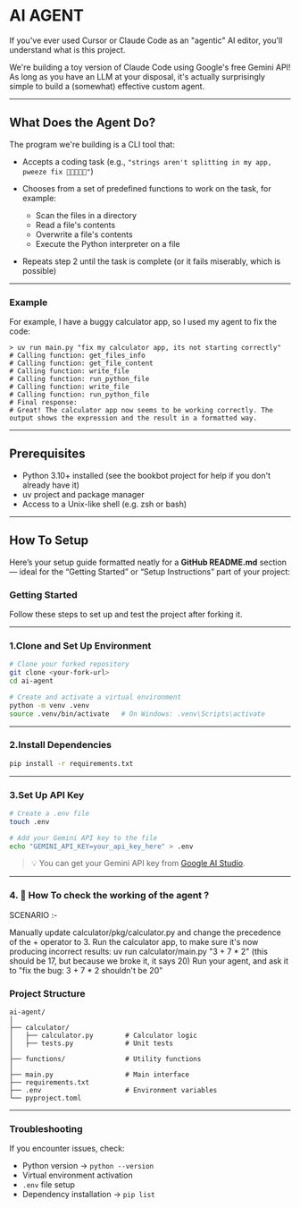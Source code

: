 
# AI AGENT

If you've ever used Cursor or Claude Code as an "agentic" AI editor, you'll understand what is this project.

We're building a toy version of Claude Code using Google's free Gemini API! As long as you have an LLM at your disposal, it's actually surprisingly simple to build a (somewhat) effective custom agent.

---

## What Does the Agent Do?

The program we're building is a CLI tool that:

* Accepts a coding task (e.g., `"strings aren't splitting in my app, pweeze fix 🥺👉🏽👈🏽"`)
* Chooses from a set of predefined functions to work on the task, for example:

  * Scan the files in a directory
  * Read a file's contents
  * Overwrite a file's contents
  * Execute the Python interpreter on a file
* Repeats step 2 until the task is complete (or it fails miserably, which is possible)

---

### Example

For example, I have a buggy calculator app, so I used my agent to fix the code:

```
> uv run main.py "fix my calculator app, its not starting correctly"
# Calling function: get_files_info
# Calling function: get_file_content
# Calling function: write_file
# Calling function: run_python_file
# Calling function: write_file
# Calling function: run_python_file
# Final response:
# Great! The calculator app now seems to be working correctly. The output shows the expression and the result in a formatted way.
```
---

## Prerequisites

* Python 3.10+ installed (see the bookbot project for help if you don't already have it)
* uv project and package manager
* Access to a Unix-like shell (e.g. zsh or bash)

---
## How To Setup 

Here’s your setup guide formatted neatly for a **GitHub README.md** section — ideal for the “Getting Started” or “Setup Instructions” part of your project:



### Getting Started

Follow these steps to set up and test the project after forking it.

---

### 1.Clone and Set Up Environment

```bash
# Clone your forked repository
git clone <your-fork-url>
cd ai-agent

# Create and activate a virtual environment
python -m venv .venv
source .venv/bin/activate   # On Windows: .venv\Scripts\activate
```

---

### 2.Install Dependencies

```bash
pip install -r requirements.txt
```

---

### 3.Set Up API Key

```bash
# Create a .env file
touch .env

# Add your Gemini API key to the file
echo "GEMINI_API_KEY=your_api_key_here" > .env
```

> 💡 You can get your Gemini API key from [Google AI Studio](https://aistudio.google.com/).

---

### 4. 🧪 How To check the working of the agent ? 
SCENARIO :- 

Manually update calculator/pkg/calculator.py and change the precedence of the + operator to 3.
Run the calculator app, to make sure it's now producing incorrect results: 
uv run calculator/main.py "3 + 7 * 2" (this should be 17, but because we broke it, it says 20)
Run your agent, and ask it to "fix the bug: 3 + 7 * 2 shouldn't be 20"


### Project Structure

```
ai-agent/
│
├── calculator/
│   ├── calculator.py        # Calculator logic
│   ├── tests.py             # Unit tests
│
├── functions/               # Utility functions
│
├── main.py                  # Main interface
├── requirements.txt
├── .env                     # Environment variables
└── pyproject.toml
```

---

### Troubleshooting

If you encounter issues, check:

* Python version → `python --version`
* Virtual environment activation
* `.env` file setup
* Dependency installation → `pip list`




